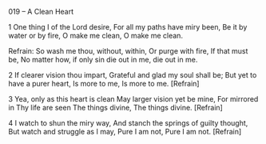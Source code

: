 019 – A Clean Heart


1
One thing I of the Lord desire,
For all my paths have miry been,
Be it by water or by fire,
O make me clean, O make me clean.

Refrain:
So wash me thou, without, within,
Or purge with fire, If that must be,
No matter how, if only sin die out in me,
die out in me.

2
If clearer vision thou impart,
Grateful and glad my soul shall be;
But yet to have a purer heart,
Is more to me, Is more to me.  [Refrain]

3
Yea, only as this heart is clean
May larger vision yet be mine,
For mirrored in Thy life are seen
The things divine, The things divine.  [Refrain]

4
I watch to shun the miry way,
And stanch the springs of guilty thought,
But watch and struggle as I may,
Pure I am not, Pure I am not.  [Refrain]
